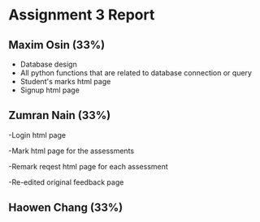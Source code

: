 # Assignment 3 Report

## Maxim Osin (33%)

- Database design
- All python functions that are related to database connection or query
- Student's marks html page
- Signup html page

## Zumran Nain (33%)

-Login html page

-Mark html page for the assessments 

-Remark reqest html page for each assessment

-Re-edited original feedback page


## Haowen Chang  (33%)
